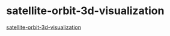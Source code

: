 # satellite-orbit-3d-visualization
[satellite-orbit-3d-visualization](https://ngomezcn.github.io/satellite-orbit-3d-visualization/)

